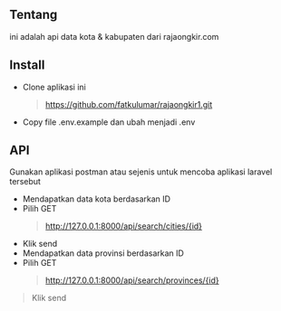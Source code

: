## Tentang

ini adalah api data kota & kabupaten dari rajaongkir.com

## Install

- Clone aplikasi ini
    > https://github.com/fatkulumar/rajaongkir1.git
- Copy file .env.example dan ubah menjadi .env


## API
Gunakan aplikasi postman atau sejenis untuk mencoba aplikasi laravel tersebut
- Mendapatkan data kota berdasarkan ID  
- Pilih GET
    > http://127.0.0.1:8000/api/search/cities/{id}
- Klik send
- Mendapatkan data provinsi berdasarkan ID 
- Pilih GET
    > http://127.0.0.1:8000/api/search/provinces/{id}
> Klik send
